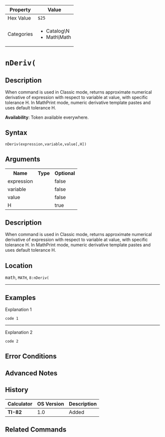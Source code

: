 | Property      | Value |
|---------------|-------|
| Hex Value     | `$25`|
| Categories    | <ul><li>Catalog\N</li><li>Math\Math</li></ul> |

# `nDeriv(`

## Description
When command is used in Classic mode, returns approximate numerical derivative of expression with respect to variable at value, with specific tolerance H.
In MathPrint mode, numeric derivative template pastes and uses default tolerance H.


<b>Availability</b>: Token available everywhere.

## Syntax
`nDeriv(expression,variable,value[,H])`

## Arguments
<table>
<tr><th>Name</th><th>Type</th><th>Optional</th></tr>

<tr><td>expression</td><td></td><td>false</td></tr>

<tr><td>variable</td><td></td><td>false</td></tr>

<tr><td>value</td><td></td><td>false</td></tr>

<tr><td>H</td><td></td><td>true</td></tr>

</table>

## Description
When command is used in Classic mode, returns approximate numerical derivative of expression with respect to variable at value, with specific tolerance H.
In MathPrint mode, numeric derivative template pastes and uses default tolerance H.

## Location
<kbd>math</kbd>, `MATH`, `8:nDeriv(`
<hr>

## Examples

Explanation 1
```ti-basic
code 1
```
---
Explanation 2
```ti-basic
code 2
```

## Error Conditions


## Advanced Notes


## History
| Calculator | OS Version | Description |
|------------|------------|-------------|
| <b>TI-82</b> | 1.0 | Added

## Related Commands

    